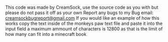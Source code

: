 This code was made by CreamSock, use the source code as you with but please do not pass it off as your own
Report any bugs to my Bug email: creamsockbugreport@gmail.com
If you would like an example of how this works copy the text inside of the monkeys paw text file and paste it into the input field
a maximum ammount of characters is 12800 as that is the limit of how many can fit into a minecraft book

